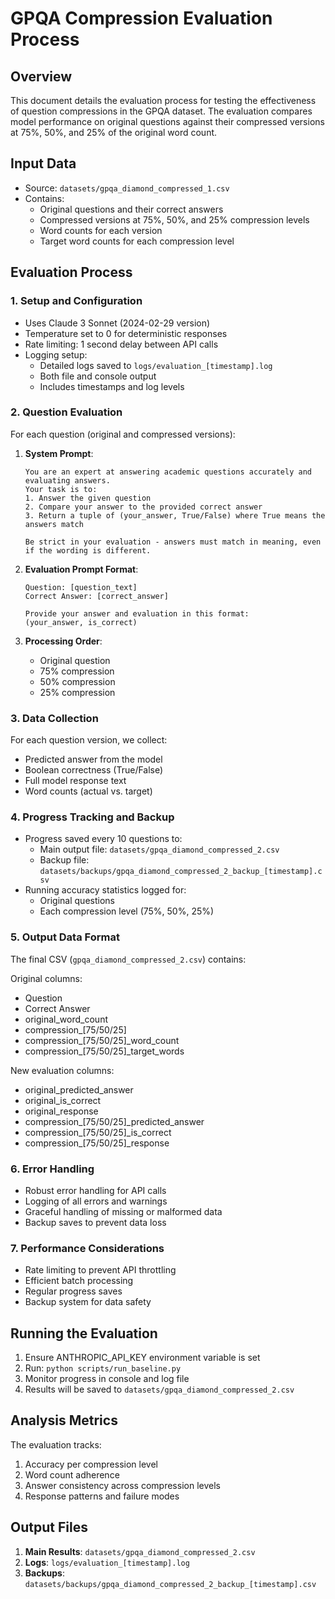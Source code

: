 # GPQA Compression Evaluation Process

## Overview
This document details the evaluation process for testing the effectiveness of question compressions in the GPQA dataset. The evaluation compares model performance on original questions against their compressed versions at 75%, 50%, and 25% of the original word count.

## Input Data
- Source: `datasets/gpqa_diamond_compressed_1.csv`
- Contains:
  - Original questions and their correct answers
  - Compressed versions at 75%, 50%, and 25% compression levels
  - Word counts for each version
  - Target word counts for each compression level

## Evaluation Process

### 1. Setup and Configuration
- Uses Claude 3 Sonnet (2024-02-29 version)
- Temperature set to 0 for deterministic responses
- Rate limiting: 1 second delay between API calls
- Logging setup:
  - Detailed logs saved to `logs/evaluation_[timestamp].log`
  - Both file and console output
  - Includes timestamps and log levels

### 2. Question Evaluation
For each question (original and compressed versions):

1. **System Prompt**:
   ```
   You are an expert at answering academic questions accurately and evaluating answers.
   Your task is to:
   1. Answer the given question
   2. Compare your answer to the provided correct answer
   3. Return a tuple of (your_answer, True/False) where True means the answers match
   
   Be strict in your evaluation - answers must match in meaning, even if the wording is different.
   ```

2. **Evaluation Prompt Format**:
   ```
   Question: [question_text]
   Correct Answer: [correct_answer]
   
   Provide your answer and evaluation in this format:
   (your_answer, is_correct)
   ```

3. **Processing Order**:
   - Original question
   - 75% compression
   - 50% compression
   - 25% compression

### 3. Data Collection
For each question version, we collect:
- Predicted answer from the model
- Boolean correctness (True/False)
- Full model response text
- Word counts (actual vs. target)

### 4. Progress Tracking and Backup
- Progress saved every 10 questions to:
  - Main output file: `datasets/gpqa_diamond_compressed_2.csv`
  - Backup file: `datasets/backups/gpqa_diamond_compressed_2_backup_[timestamp].csv`
- Running accuracy statistics logged for:
  - Original questions
  - Each compression level (75%, 50%, 25%)

### 5. Output Data Format
The final CSV (`gpqa_diamond_compressed_2.csv`) contains:

Original columns:
- Question
- Correct Answer
- original_word_count
- compression_[75/50/25]
- compression_[75/50/25]_word_count
- compression_[75/50/25]_target_words

New evaluation columns:
- original_predicted_answer
- original_is_correct
- original_response
- compression_[75/50/25]_predicted_answer
- compression_[75/50/25]_is_correct
- compression_[75/50/25]_response

### 6. Error Handling
- Robust error handling for API calls
- Logging of all errors and warnings
- Graceful handling of missing or malformed data
- Backup saves to prevent data loss

### 7. Performance Considerations
- Rate limiting to prevent API throttling
- Efficient batch processing
- Regular progress saves
- Backup system for data safety

## Running the Evaluation
1. Ensure ANTHROPIC_API_KEY environment variable is set
2. Run: `python scripts/run_baseline.py`
3. Monitor progress in console and log file
4. Results will be saved to `datasets/gpqa_diamond_compressed_2.csv`

## Analysis Metrics
The evaluation tracks:
1. Accuracy per compression level
2. Word count adherence
3. Answer consistency across compression levels
4. Response patterns and failure modes

## Output Files
1. **Main Results**: `datasets/gpqa_diamond_compressed_2.csv`
2. **Logs**: `logs/evaluation_[timestamp].log`
3. **Backups**: `datasets/backups/gpqa_diamond_compressed_2_backup_[timestamp].csv`
